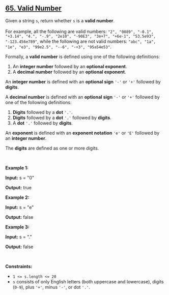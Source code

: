 <h2><a href="https://leetcode.com/problems/valid-number">65. Valid Number</a></h2><p>Given a string <code>s</code>, return whether <code>s</code> is a <strong>valid number</strong>.<br />
<br />
For example, all the following are valid numbers: <code>&quot;2&quot;, &quot;0089&quot;, &quot;-0.1&quot;, &quot;+3.14&quot;, &quot;4.&quot;, &quot;-.9&quot;, &quot;2e10&quot;, &quot;-90E3&quot;, &quot;3e+7&quot;, &quot;+6e-1&quot;, &quot;53.5e93&quot;, &quot;-123.456e789&quot;</code>, while the following are not valid numbers: <code>&quot;abc&quot;, &quot;1a&quot;, &quot;1e&quot;, &quot;e3&quot;, &quot;99e2.5&quot;, &quot;--6&quot;, &quot;-+3&quot;, &quot;95a54e53&quot;</code>.</p>

<p>Formally, a&nbsp;<strong>valid number</strong> is defined using one of the following definitions:</p>

<ol>
	<li>An <strong>integer number</strong> followed by an <strong>optional exponent</strong>.</li>
	<li>A <strong>decimal number</strong> followed by an <strong>optional exponent</strong>.</li>
</ol>

<p>An <strong>integer number</strong> is defined with an <strong>optional sign</strong> <code>&#39;-&#39;</code> or <code>&#39;+&#39;</code> followed by <strong>digits</strong>.</p>

<p>A <strong>decimal number</strong> is defined with an <strong>optional sign</strong> <code>&#39;-&#39;</code> or <code>&#39;+&#39;</code> followed by one of the following definitions:</p>

<ol>
	<li><strong>Digits</strong> followed by a <strong>dot</strong> <code>&#39;.&#39;</code>.</li>
	<li><strong>Digits</strong> followed by a <strong>dot</strong> <code>&#39;.&#39;</code> followed by <strong>digits</strong>.</li>
	<li>A <strong>dot</strong> <code>&#39;.&#39;</code> followed by <strong>digits</strong>.</li>
</ol>

<p>An <strong>exponent</strong> is defined with an <strong>exponent notation</strong> <code>&#39;e&#39;</code> or <code>&#39;E&#39;</code> followed by an <strong>integer number</strong>.</p>

<p>The <strong>digits</strong> are defined as one or more digits.</p>

<p>&nbsp;</p>
<p><strong class="example">Example 1:</strong></p>

<div class="example-block">
<p><strong>Input:</strong> <span class="example-io">s = &quot;0&quot;</span></p>

<p><strong>Output:</strong> <span class="example-io">true</span></p>
</div>

<p><strong class="example">Example 2:</strong></p>

<div class="example-block">
<p><strong>Input:</strong> <span class="example-io">s = &quot;e&quot;</span></p>

<p><strong>Output:</strong> <span class="example-io">false</span></p>
</div>

<p><strong class="example">Example 3:</strong></p>

<div class="example-block">
<p><strong>Input:</strong> <span class="example-io">s = &quot;.&quot;</span></p>

<p><strong>Output:</strong> <span class="example-io">false</span></p>
</div>

<p>&nbsp;</p>
<p><strong>Constraints:</strong></p>

<ul>
	<li><code>1 &lt;= s.length &lt;= 20</code></li>
	<li><code>s</code> consists of only English letters (both uppercase and lowercase), digits (<code>0-9</code>), plus <code>&#39;+&#39;</code>, minus <code>&#39;-&#39;</code>, or dot <code>&#39;.&#39;</code>.</li>
</ul>
